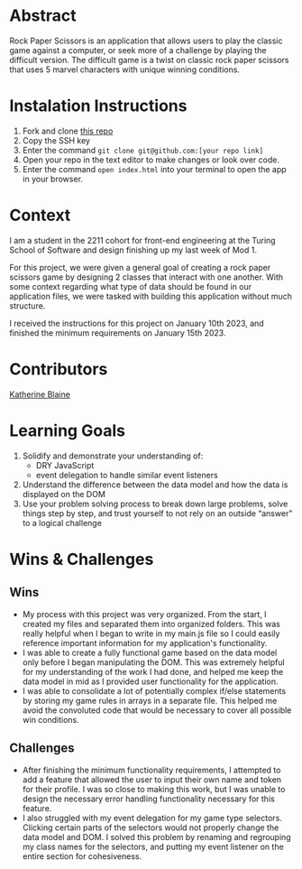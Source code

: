 # Abstract
[//]: <>

Rock Paper Scissors is an application that allows users to play the classic game against a computer, or seek more of a challenge by playing the difficult version. The difficult game is a twist on classic rock paper scissors that uses 5 marvel characters with unique winning conditions.

# Instalation Instructions
[//]: <>

1. Fork and clone [this repo](https://github.com/KatherineBlaine/rockPaperScissors)
2. Copy the SSH key
3. Enter the command `git clone git@github.com:[your repo link]`
4. Open your repo in the text editor to make changes or look over code.
3. Enter the command `open index.html` into your terminal to open the app in your browser.

# Context
[//]: <>

I am a student in the 2211 cohort for front-end engineering at the Turing School of Software and design finishing up my last week of Mod 1.

For this project, we were given a general goal of creating a rock paper scissors game by designing 2 classes that interact with one another. With some context regarding what type of data should be found in our application files, we were tasked with building this application without much structure. 

I received the instructions for this project on January 10th 2023, and finished the minimum requirements on January 15th 2023.

# Contributors
[//]: <>

[Katherine Blaine](https://github.com/KatherineBlaine)

# Learning Goals
[//]: <>

1. Solidify and demonstrate your understanding of:
    - DRY JavaScript
    - event delegation to handle similar event listeners
2. Understand the difference between the data model and how the data is displayed on the DOM
3. Use your problem solving process to break down large problems, solve things step by step, and trust yourself to not rely on an outside “answer” to a logical challenge

# Wins & Challenges
[//]: <>

## Wins
- My process with this project was very organized. From the start, I created my files and separated them into organized folders. This was really helpful when I began to write in my main.js file so I could easily reference important information for my application's functionality.
- I was able to create a fully functional game based on the data model only before I began manipulating the DOM. This was extremely helpful for my understanding of the work I had done, and helped me keep the data model in mid as I provided user functionality for the application.
- I was able to consolidate a lot of potentially complex if/else statements by storing my game rules in arrays in a separate file. This helped me avoid the convoluted code that would be necessary to cover all possible win conditions.

## Challenges
- After finishing the minimum functionality requirements, I attempted to add a feature that allowed the user to input their own name and token for their profile. I was so close to making this work, but I was unable to design the necessary error handling functionality necessary for this feature.
- I also struggled with my event delegation for my game type selectors. Clicking certain parts of the selectors would not properly change the data model and DOM. I solved this problem by renaming and regrouping my class names for the selectors, and putting my event listener on the entire section for cohesiveness.